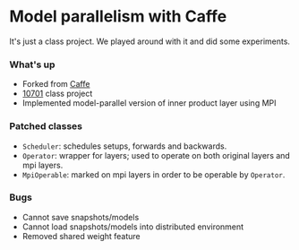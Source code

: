 # Model parallelism with Caffe

It's just a class project. We played around with it and did some experiments.

### What's up

* Forked from [Caffe](https://github.com/BVLC/caffe)
* [10701](http://www.cs.cmu.edu/~epxing/Class/10701-15F/) class project
* Implemented model-parallel version of inner product layer using MPI

### Patched classes
* `Scheduler`: schedules setups, forwards and backwards.
* `Operator`: wrapper for layers; used to operate on both original layers and mpi layers.
* `MpiOperable`: marked on mpi layers in order to be operable by `Operator`.


### Bugs

* Cannot save snapshots/models
* Cannot load snapshots/models into distributed environment
* Removed shared weight feature